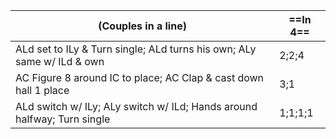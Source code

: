 |(Couples in a line) |==In 4==|
|----|-----|
|ALd set to ILy & Turn single; ALd turns his own; ALy same w/ ILd & own |2;2;4|
|AC Figure 8 around IC to place; AC Clap & cast down hall 1 place |3;1|
|ALd switch w/ ILy; ALy switch w/ ILd; Hands around halfway; Turn single |1;1;1;1|
